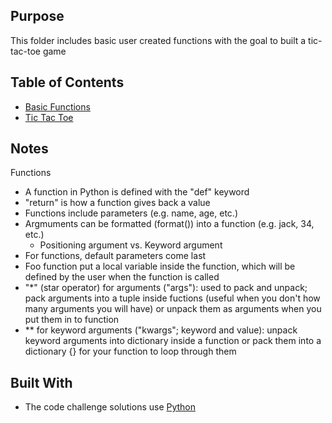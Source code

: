 ## Purpose

This folder includes basic user created functions with the goal to built a tic-tac-toe game

## Table of Contents

  - [Basic Functions](basic-functions.py)
  - [Tic Tac Toe](game.py)

## Notes

Functions
- A function in Python is defined with the "def" keyword
- "return" is how a function gives back a value
- Functions include parameters (e.g. name, age, etc.)
- Argmuments can be formatted (format()) into a function (e.g. jack, 34, etc.)
	- Positioning argument vs. Keyword argument
- For functions, default parameters come last
- Foo function put a local variable inside the function, which will be defined by the user when the function is called
- "*" (star operator) for arguments ("args"): used to pack and unpack; pack arguments into a tuple inside fuctions (useful when you don't how many arguments you will have) or unpack them as arguments when you put them in to function
- ** for keyword arguments ("kwargs"; keyword and value): unpack keyword arguments into dictionary inside a function or pack them into a dictionary {} for your function to loop through them

## Built With

- The code challenge solutions use [Python](https://www.python.org/)


